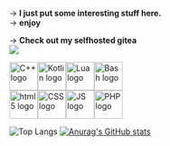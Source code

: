 -> **I just put some interesting stuff here.**\
-> **enjoy**

-> **Check out my selfhosted gitea**\
<a href="https://git.pupes.org/PoliEcho">
<img src="https://img.shields.io/badge/Gitea-34495E?style=for-the-badge&logo=gitea&logoColor=5D9425">
</a>

<div style="display: flex;">
    <img src="https://upload.wikimedia.org/wikipedia/commons/1/18/ISO_C%2B%2B_Logo.svg" alt="C++ logo" width="50" height="50" style="display: inline;">
    <img src="https://upload.wikimedia.org/wikipedia/commons/0/06/Kotlin_Icon.svg" alt="Kotlin logo" width="50" height="50" style="display: inline;">
    <img src="https://upload.wikimedia.org/wikipedia/commons/c/cf/Lua-Logo.svg" alt="Lua logo" width="50" height="50" style="display: inline;">
    <img src="https://bashlogo.com/img/symbol/svg/full_colored_dark.svg" alt="Bash logo" width="50" height="50" style="display: inline;">
</div>
<div style="display: flex;">
    <img src="https://upload.wikimedia.org/wikipedia/commons/6/61/HTML5_logo_and_wordmark.svg" alt="html5 logo" width="50" height="50">
    <img src="https://upload.wikimedia.org/wikipedia/commons/d/d5/CSS3_logo_and_wordmark.svg" alt="CSS logo" width="50" height="50">
    <img src="https://upload.wikimedia.org/wikipedia/commons/d/d4/Javascript-shield.svg" alt="JS logo" width="50" height="50">
    <img src="https://upload.wikimedia.org/wikipedia/commons/2/27/PHP-logo.svg" alt="PHP logo" width="50" height="50">
</div>

![Top Langs](https://github-readme-stats.vercel.app/api/top-langs/?username=PoliEcho&theme=dracula&exclude_repo=kaliish-orange-theme)
[![Anurag's GitHub stats](https://github-readme-stats.vercel.app/api?username=PoliEcho&show_icons=true&theme=dracula)](https://github.com/anuraghazra/github-readme-stats)
